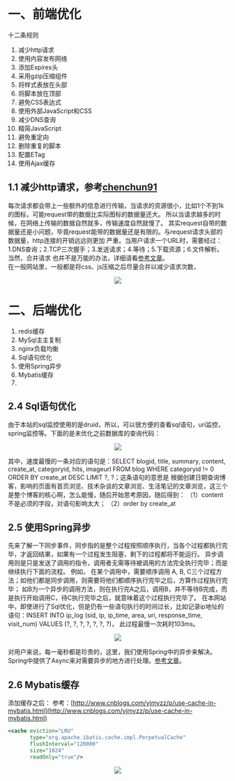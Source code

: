 # 一、前端优化
十二条规则
1. 减少http请求  
2. 使用内容发布网络 
3. 添加Expires头  
4. 采用gzip压缩组件  
5. 将样式表放在头部  
6. 将脚本放在顶部  
7. 避免CSS表达式  
8. 使用外部JavaScript和CSS  
9. 减少DNS查询  
10. 精简JavaScript  
11. 避免重定向  
12. 删除重复的脚本  
13. 配置ETag  
14. 使用Ajax缓存


## 1.1 减少http请求，参考[chenchun91](http://blog.csdn.net/chenchun91/article/details/52207008)  
每次请求都会带上一些额外的信息进行传输，当请求的资源很小，比如1个不到1k的图标，可能request带的数据比实际图标的数据量还大。 所以当请求越多的时候，在网络上传输的数据自然就多，传输速度自然就慢了。 
其实request自带的数据量还是小问题，毕竟request能带的数据量还是有限的。与request请求头部的数据量，http连接的开销远远则更加
严重。当用户请求一个URL时，需要经过：1.DNS查询；2.TCP三次握手；3.发送请求；4.等待；5.下载资源；6.文件解析。当然，合并请求
也并不是万能的办法，详细请看[参考文章](http://blog.csdn.net/chenchun91/article/details/52207008)。  
在一般网站里，一般都是将css、js压缩之后尽量合并以减少请求次数，
<div align="center">

![](http://image.wenzhihuai.com/images/20170927063827.png)

</div>







# 二、后端优化
1. redis缓存  
2. MySql主主复制   
3. nginx负载均衡  
4. Sql语句优化  
5. 使用Spring异步  
6. Mybatis缓存  
7.


## 2.4 Sql语句优化
由于本站的sql监控使用的是druid，所以，可以很方便的查看sql语句，uri监控，spring监控等。下面的是未优化之前数据库的查询代码：
<div align="center">

![](http://image.wenzhihuai.com/images/20170927073316.png)

</div>

其中，速度最慢的一条对应的语句是：SELECT blogid, title, summary, content, create_at, categoryid, hits, imageurl FROM blog WHERE categoryid != 0 ORDER BY create_at DESC LIMIT ?, ?；这条语句的意思是
根据创建日期查询博客，影响的页面有首页浏览、技术杂谈的文章浏览、生活笔记的文章浏览，这三个是整个博客的核心啊，怎么能慢，随后开始思考原因，随后得到：
（1）content不是必须的字段，对语句影响太大；
（2）order by create_at


## 2.5 使用Spring异步  
先来了解一下同步事件，同步指的是整个过程按照顺序执行，当各个过程都执行完毕，才返回结果，如果有一个过程发生阻塞，剩下的过程都将不能运行。
异步调用则是只是发送了调用的指令，调用者无需等待被调用的方法完全执行完毕；而是继续执行下面的流程。
例如， 在某个调用中，需要顺序调用 A, B, C三个过程方法；如他们都是同步调用，则需要将他们都顺序执行完毕之后，方算作过程执行完毕；
 如B为一个异步的调用方法，则在执行完A之后，调用B，并不等待B完成，而是执行开始调用C，待C执行完毕之后，就意味着这个过程执行完毕了。
在本网站中，即使进行了Sql优化，但是仍有一些语句执行的时间过长，比如记录ip地址的语句：INSERT INTO ip_log (sid, ip, ip_time, area, uri, response_time, visit_num) VALUES (?, ?, ?, ?, ?, ?, ?)，
此过程最慢一次耗时103ms。
<div align="center">

![](http://image.wenzhihuai.com/images/20170927070822.png)

</div>

对用户来说，每一毫秒都是珍贵的，这里，我们使用Spring中的异步来解决。Spring中提供了Async来对需要异步的地方进行处理。[参考文章](http://blog.csdn.net/qq_21033663/article/details/51564092)。


## 2.6 Mybatis缓存

添加缓存之后：
参考：[http://www.cnblogs.com/yjmyzz/p/use-cache-in-mybatis.html](http://www.cnblogs.com/yjmyzz/p/use-cache-in-mybatis.html)
```xml
<cache eviction="LRU"
       type="org.apache.ibatis.cache.impl.PerpetualCache"
       flushInterval="120000"
       size="1024"
       readOnly="true"/>
```

<div align="center">

![](http://image.wenzhihuai.com/images/20170924081447.png)

</div>